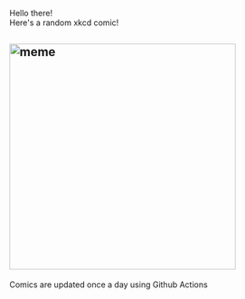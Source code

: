 Hello there! <br>Here's a random xkcd comic!<br>
## <img src="https://imgs.xkcd.com/comics/modern_tools.png" alt="meme" width="400"/><br>
Comics are updated once a day using Github Actions